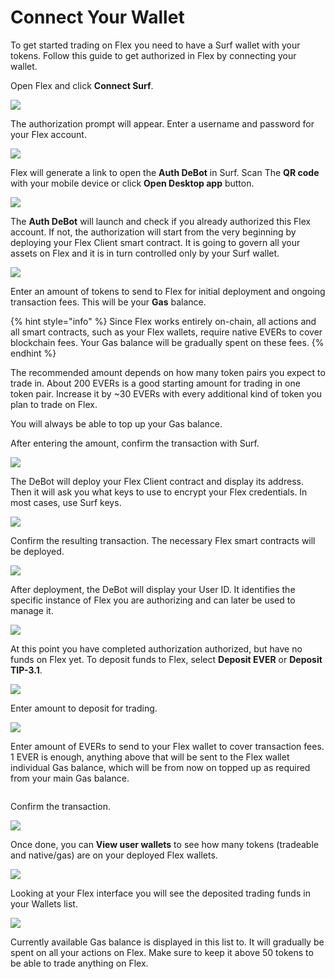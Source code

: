 # Connect Your Wallet

To get started trading on Flex you need to have a Surf wallet with your tokens. Follow this guide to get authorized in Flex by connecting your wallet.

Open Flex and click **Connect Surf**.

![](../.gitbook/assets/000.png)

The authorization prompt will appear. Enter a username and password for your Flex account.

![](../.gitbook/assets/001.png)

Flex will generate a link to open the **Auth DeBot** in Surf. Scan The **QR code** with your mobile device or click **Open Desktop app** button.

![](../.gitbook/assets/002.png)

The **Auth DeBot** will launch and check if you already authorized this Flex account. If not, the authorization will start from the very beginning by deploying your Flex Client smart contract. It is going to govern all your assets on Flex and it is in turn controlled  only by your Surf wallet.

![](../.gitbook/assets/003.jpg)

Enter an amount of tokens to send to Flex for initial deployment and ongoing transaction fees. This will be your **Gas** balance.

{% hint style="info" %}
Since Flex works entirely on-chain, all actions and all smart contracts, such as your Flex wallets, require native EVERs to cover blockchain fees. Your Gas balance will be gradually spent on these fees.
{% endhint %}

The recommended amount depends on how many token pairs you expect to trade in. About 200 EVERs is a good starting amount for trading in one token pair. Increase it by \~30 EVERs with every additional kind of token you plan to trade on Flex.

You will always be able to top up your Gas balance.

After entering the amount, confirm the transaction with Surf.

![](../.gitbook/assets/004.jpg)

The DeBot will deploy your Flex Client contract and display its address. Then it will ask you what keys to use to encrypt your Flex credentials. In most cases, use Surf keys.

![](../.gitbook/assets/005.jpg)

Confirm the resulting transaction. The necessary Flex smart contracts will be deployed.

![](../.gitbook/assets/006.jpg)

After deployment, the DeBot will display your User ID. It identifies the specific instance of Flex you are authorizing and can later be used to manage it.

![](../.gitbook/assets/007.jpg)

At this point you have completed authorization authorized, but have no funds on Flex yet. To deposit funds to Flex, select **Deposit EVER** or **Deposit TIP-3.1**.

![](../.gitbook/assets/008.jpg)

Enter amount to deposit for trading.

![](../.gitbook/assets/009.jpg)

Enter amount of EVERs to send to your Flex wallet to cover transaction fees. 1 EVER is enough, anything above that will be sent to the Flex wallet individual Gas balance, which will be from now on topped up as required from your main Gas balance.&#x20;

<img src="../.gitbook/assets/010.jpg" alt="" data-size="original">

Confirm the transaction.

![](../.gitbook/assets/011.jpg)

Once done, you can **View user wallets** to see how many tokens (tradeable and native/gas) are on your deployed Flex wallets.

![](../.gitbook/assets/012.jpg)

Looking at your Flex interface you will see the deposited trading funds in your Wallets list.

![](../.gitbook/assets/013.png)

Currently available Gas balance is displayed in this list to. It will gradually be spent on all your actions on Flex. Make sure to keep it above 50 tokens to be able to trade anything on Flex.
